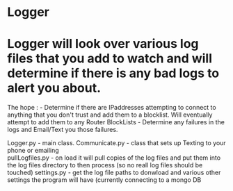 # Logger
# Logger will look over various log files that you add to watch and will determine if there is any bad logs to alert you about.
The hope :
     - Determine if there are IPaddresses attempting to connect to anything that you don't trust and add them to a blocklist. Will eventually attempt to add them to any Router BlockLists
     - Determine any failures in the logs and Email/Text you those failures.
     
   Logger.py  - main class.
   Communicate.py - class that sets up Texting to your phone or emailing   
   pullLogfiles.py - on load it will pull copies of the log files and put them into the log files directory to then process (so no reall log files should be touched)
   settings.py - get the log file paths to donwload and various other settings the program will have (currently connecting to a mongo DB
     
     

